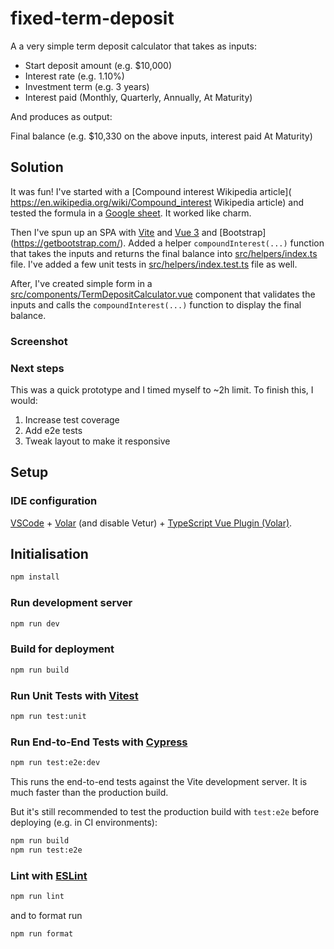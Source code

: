 # fixed-term-deposit

A a very simple term deposit calculator that takes as inputs:

- Start deposit amount (e.g. $10,000)
- Interest rate (e.g. 1.10%)
- Investment term (e.g. 3 years)
- Interest paid (Monthly, Quarterly, Annually, At Maturity)

And produces as output:

Final balance (e.g. $10,330 on the above inputs, interest paid At Maturity)

## Solution

It was fun! I've started with a [Compound interest Wikipedia article]( https://en.wikipedia.org/wiki/Compound_interest Wikipedia article) and tested the formula in a [Google sheet](https://docs.google.com/spreadsheets/d/1MhdWg2Seyuq1Ad4ekDuR-t9HwyG9ezGVJFci_Io88_0/edit?usp=sharing). It worked like charm.

Then I've spun up an SPA with [Vite](https://vitejs.dev/) and [Vue 3](https://vuejs.org/) and [Bootstrap] (https://getbootstrap.com/). Added a helper `compoundInterest(...)` function that takes the inputs and returns the final balance into [src/helpers/index.ts](https://github.com/kakauandme/term-deposit-calculator/blob/main/src/helpers/index.ts) file. I've added a few unit tests in [src/helpers/index.test.ts](https://github.com/kakauandme/term-deposit-calculator/blob/main/src/helpers/index.test.ts) file as well.

After, I've created simple form in a [src/components/TermDepositCalculator.vue](https://github.com/kakauandme/term-deposit-calculator/blob/main/src/components/TermDepositCalculator.vue) component that validates the inputs and calls the `compoundInterest(...)` function to display the final balance.

### Screenshot

### Next steps

This was a quick prototype and I timed myself to ~2h limit. To finish this, I would:

1. Increase test coverage
2. Add e2e tests
3. Tweak layout to make it responsive

## Setup

### IDE configuration

[VSCode](https://code.visualstudio.com/) + [Volar](https://marketplace.visualstudio.com/items?itemName=Vue.volar) (and disable Vetur) + [TypeScript Vue Plugin (Volar)](https://marketplace.visualstudio.com/items?itemName=Vue.vscode-typescript-vue-plugin).

## Initialisation

```sh
npm install
```

### Run development server

```sh
npm run dev
```

### Build for deployment

```sh
npm run build
```

### Run Unit Tests with [Vitest](https://vitest.dev/)

```sh
npm run test:unit
```

### Run End-to-End Tests with [Cypress](https://www.cypress.io/)

```sh
npm run test:e2e:dev
```

This runs the end-to-end tests against the Vite development server.
It is much faster than the production build.

But it's still recommended to test the production build with `test:e2e` before deploying (e.g. in CI environments):

```sh
npm run build
npm run test:e2e
```

### Lint with [ESLint](https://eslint.org/)

```sh
npm run lint
```

and to format run

```sh
npm run format
```
